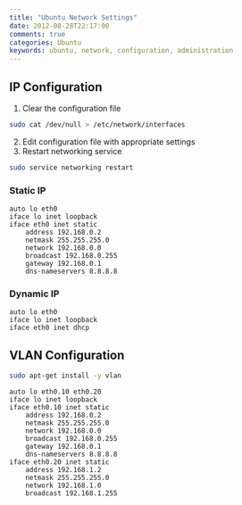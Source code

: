 ```yaml
---
title: "Ubuntu Network Settings"
date: 2012-08-28T22:17:00
comments: true
categories: Ubuntu
keywords: ubuntu, network, configuration, administration
---
```


## IP Configuration
1. Clear the configuration file
```bash
sudo cat /dev/null > /etc/network/interfaces
```

2. Edit configuration file with appropriate settings
3. Restart networking service

```bash
sudo service networking restart
```

### Static IP
```
auto lo eth0
iface lo inet loopback
iface eth0 inet static
    address 192.168.0.2
    netmask 255.255.255.0
    network 192.168.0.0
    broadcast 192.168.0.255
    gateway 192.168.0.1
    dns-nameservers 8.8.8.8
```

### Dynamic IP
```
auto lo eth0
iface lo inet loopback
iface eth0 inet dhcp
```

## VLAN Configuration
```bash
sudo apt-get install -y vlan
```

```
auto lo eth0.10 eth0.20
iface lo inet loopback
iface eth0.10 inet static
    address 192.168.0.2
    netmask 255.255.255.0
    network 192.168.0.0
    broadcast 192.168.0.255
    gateway 192.168.0.1
    dns-nameservers 8.8.8.8
iface eth0.20 inet static
    address 192.168.1.2
    netmask 255.255.255.0
    network 192.168.1.0
    broadcast 192.168.1.255
```
